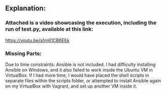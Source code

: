## Explanation:

### Attached is a video showcasing the execution, including the run of test.py, available at this link: 

https://youtu.be/a1m61CB6EEk



### Missing Parts:

Due to time constraints:
Ansible is not included. I had difficulty installing Ansible on Windows, and it also failed to work inside the Ubuntu VM in VirtualBox.
If I had more time, I would have placed the shell scripts in separate files within the scripts folder, 
or attempted to install Ansible again on my VirtualBox with Vagrant, and set up another VM inside it.
